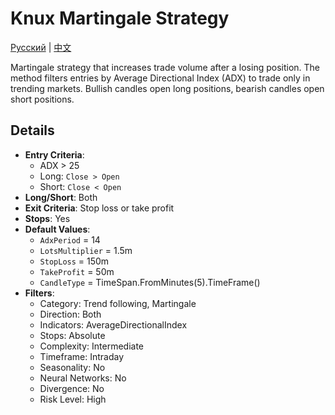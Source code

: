 # Knux Martingale Strategy
[Русский](README_ru.md) | [中文](README_cn.md)

Martingale strategy that increases trade volume after a losing position. The method filters entries by Average Directional Index (ADX) to trade only in trending markets. Bullish candles open long positions, bearish candles open short positions.

## Details

- **Entry Criteria**:
  - ADX > 25
  - Long: `Close > Open`
  - Short: `Close < Open`
- **Long/Short**: Both
- **Exit Criteria**: Stop loss or take profit
- **Stops**: Yes
- **Default Values**:
  - `AdxPeriod` = 14
  - `LotsMultiplier` = 1.5m
  - `StopLoss` = 150m
  - `TakeProfit` = 50m
  - `CandleType` = TimeSpan.FromMinutes(5).TimeFrame()
- **Filters**:
  - Category: Trend following, Martingale
  - Direction: Both
  - Indicators: AverageDirectionalIndex
  - Stops: Absolute
  - Complexity: Intermediate
  - Timeframe: Intraday
  - Seasonality: No
  - Neural Networks: No
  - Divergence: No
  - Risk Level: High
